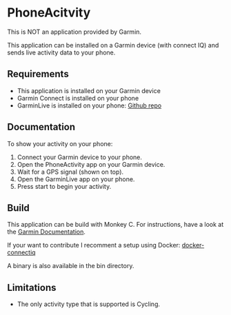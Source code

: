 # PhoneAcitvity

This is NOT an application provided by Garmin.

This application can be installed on a Garmin device (with connect IQ) and sends live activity data to your phone.

## Requirements
- This application is installed on your Garmin device
- Garmin Connect is installed on your phone
- GarminLive is installed on your phone: [Github repo](https://github.com/basva923/GarminLive)

## Documentation
To show your activity on your phone:
1. Connect your Garmin device to your phone.
2. Open the PhoneActivity app on your Garmin device.
3. Wait for a GPS signal (shown on top).
4. Open the GarminLive app on your phone.
5. Press start to begin your activity.

## Build
This application can be build with Monkey C. For instructions, have a look at the [Garmin Documentation](https://developer.garmin.com/connect-iq/reference-guides/jungle-reference/).

If your want to contribute I recomment a setup using Docker: [docker-connectiq](https://github.com/kalemena/docker-connectiq)

A binary is also available in the bin directory.

## Limitations
- The only activity type that is supported is Cycling.
